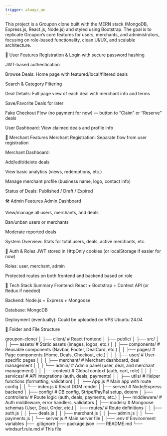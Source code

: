 ```yaml
---
trigger: always_on
---
```


This project is a Groupon clone built with the MERN stack (MongoDB, Express.js, React.js, Node.js) and styled using Bootstrap. The goal is to replicate Groupon’s core features for users, merchants, and administrators, focusing on role-based functionality, clean UI/UX, and scalable architecture.

👤 User Features
Registration & Login with secure password hashing

JWT-based authentication

Browse Deals: Home page with featured/local/filtered deals

Search & Category Filtering

Deal Details: Full page view of each deal with merchant info and terms

Save/Favorite Deals for later

Fake Checkout Flow (no payment for now) — button to “Claim” or “Reserve” deals

User Dashboard: View claimed deals and profile info

🏪 Merchant Features
Merchant Registration: Separate flow from user registration

Merchant Dashboard:

Add/edit/delete deals

View basic analytics (views, redemptions, etc.)

Manage merchant profile (business name, logo, contact info)

Status of Deals: Published / Draft / Expired

🛠️ Admin Features
Admin Dashboard

View/manage all users, merchants, and deals

Ban/unban users or merchants

Moderate reported deals

System Overview: Stats for total users, deals, active merchants, etc.

🔐 Auth & Roles
JWT stored in HttpOnly cookies (or localStorage if easier for now)

Roles: user, merchant, admin

Protected routes on both frontend and backend based on role

🔧 Tech Stack Summary
Frontend: React + Bootstrap + Context API (or Redux if needed)

Backend: Node.js + Express + Mongoose

Database: MongoDB

Deployment (eventually): Could be uploaded on VPS Ubuntu 24.04

📁 Folder and File Structure

groupon-clone/
│
├── client/                          # React frontend
│   ├── public/
│   ├── src/
│   │   ├── assets/                  # Static assets (images, logos, etc.)
│   │   ├── components/              # Reusable components (Navbar, Footer, DealCard, etc.)
│   │   ├── pages/                   # Page components (Home, Deals, Checkout, etc.)
│   │   │   ├── user/                # User-specific pages
│   │   │   ├── merchant/            # Merchant dashboard, deal management
│   │   │   └── admin/               # Admin panel (user, deal, and merchant management)
│   │   ├── context/                 # Global context (auth, cart, role)
│   │   ├── services/                # API integrations (auth, deals, payments)
│   │   ├── utils/                   # Helper functions (formatting, validation)
│   │   ├── App.js                   # Main app with route config
│   │   └── index.js                 # React DOM render
│
├── server/                          # Node/Express backend
│   ├── config/                      # DB config, Stripe/PayPal setup, dotenv
│   ├── controllers/                 # Route logic (auth, deals, payments, etc.)
│   ├── middleware/                  # Auth middleware, error handlers, validators
│   ├── models/                      # Mongoose schemas (User, Deal, Order, etc.)
│   ├── routes/                      # Route definitions
│   │   ├── auth.js
│   │   ├── deals.js
│   │   ├── merchant.js
│   │   ├── admin.js
│   │   └── payments.js
│   └── server.js                   # Main server file
│
├── .env                             # Environment variables
├── .gitignore
├── package.json
├── README.md
└── windsurf.rule.md                # This file



